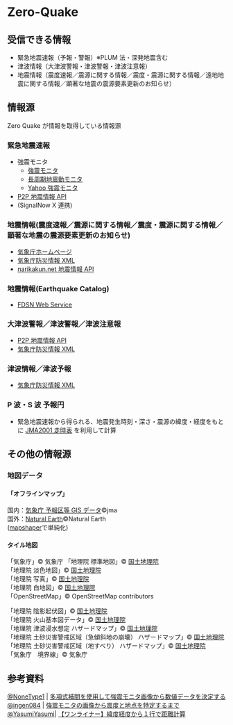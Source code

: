 # Zero-Quake

## 受信できる情報

- 緊急地震速報（予報・警報）※PLUM 法・深発地震含む
- 津波情報（大津波警報・津波警報・津波注意報）
- 地震情報（震度速報／震源に関する情報／震度・震源に関する情報／遠地地震に関する情報／顕著な地震の震源要素更新のお知らせ）

## 情報源

Zero Quake が情報を取得している情報源

### 緊急地震速報

- 強震モニタ
  - [強震モニタ](http://www.kmoni.bosai.go.jp/)
  - [長周期地震動モニタ](lmoni.bosai.go.jp)
  - [Yahoo 強震モニタ](https://typhoon.yahoo.co.jp/weather/jp/earthquake/kyoshin/)
- [P2P 地震情報 API](https://www.p2pquake.net/json_api_v2/)
- (SignalNow X 連携)

### 地震情報(震度速報／震源に関する情報／震度・震源に関する情報／顕著な地震の震源要素更新のお知らせ)

- [気象庁ホームページ](https://www.jma.go.jp/bosai/map.html?contents=earthquake_map)
- [気象庁防災情報 XML](https://xml.kishou.go.jp/xmlpull.html)
- [narikakun.net 地震情報 API](https://dev.narikakun.net/doc/earthquake)

### 地震情報(Earthquake Catalog)

- [FDSN Web Service](https://earthquake.usgs.gov/fdsnws/event/1/)

### 大津波警報／津波警報／津波注意報

- [P2P 地震情報 API](https://www.p2pquake.net/json_api_v2/)
- [気象庁防災情報 XML](https://xml.kishou.go.jp/xmlpull.html)

### 津波情報／津波予報

- [気象庁防災情報 XML](https://xml.kishou.go.jp/xmlpull.html)

### P 波・S 波 予報円

- 緊急地震速報から得られる、地震発生時刻・深さ・震源の緯度・経度をもとに
  [JMA2001 走時表](https://www.data.jma.go.jp/eqev/data/bulletin/catalog/appendix/trtime/trt_j.html)
  を利用して計算

## その他の情報源

### 地図データ

#### 「オフラインマップ」

国内：[気象庁 予報区等 GIS データ](https://www.data.jma.go.jp/developer/gis.html)©jma  
国外：[Natural Earth](https://www.naturalearthdata.com/downloads/110m-cultural-vectors/)©Natural Earth  
([mapshaper](https://mapshaper.org/)で単純化)

#### タイル地図

「気象庁」© 気象庁
「地理院 標準地図」© [国土地理院](https://maps.gsi.go.jp/development/ichiran.html)  
「地理院 淡色地図」© [国土地理院](https://maps.gsi.go.jp/development/ichiran.html)  
「地理院 写真」© [国土地理院](https://maps.gsi.go.jp/development/ichiran.html)  
「地理院 白地図」© [国土地理院](https://maps.gsi.go.jp/development/ichiran.html)  
「OpenStreetMap」© OpenStreetMap contributors

「地理院 陰影起伏図」© [国土地理院](https://maps.gsi.go.jp/development/ichiran.html)  
「地理院 火山基本図データ」© [国土地理院](https://maps.gsi.go.jp/development/ichiran.html)  
「地理院 津波浸水想定 ハザードマップ」© [国土地理院](https://maps.gsi.go.jp/development/ichiran.html)  
「地理院 土砂災害警戒区域（急傾斜地の崩壊） ハザードマップ」© [国土地理院](https://maps.gsi.go.jp/development/ichiran.html)  
「地理院 土砂災害警戒区域（地すべり） ハザードマップ」© [国土地理院](https://maps.gsi.go.jp/development/ichiran.html)  
「気象庁　境界線」© 気象庁

## 参考資料

[@NoneType1](https://twitter.com/NoneType1) |
[多項式補間を使用して強震モニタ画像から数値データを決定する](https://qiita.com/NoneType1/items/a4d2cf932e20b56ca444)  
[@ingen084](https://twitter.com/ingen084) |
[強震モニタの画像から震度と地点を特定するまで](https://qiita.com/ingen084/items/7e91f8da2996972ac586)  
[@YasumiYasumi](https://qiita.com/YasumiYasumi)|
[【ワンライナー】緯度経度から１行で距離計算](https://qiita.com/YasumiYasumi/items/9e8a6f185b00cba8c8bd)

